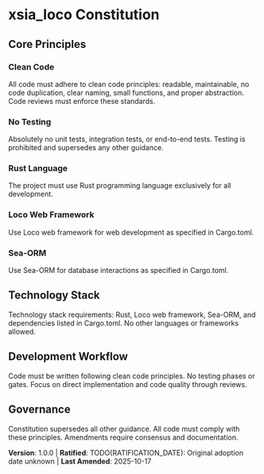 <!--
Sync Impact Report:
Version change: old → 1.0.0
List of modified principles: All principles redefined to align with user requirements (Clean Code, No Testing, Rust, Loco, Sea-ORM)
Added sections: Technology Stack, Development Workflow
Removed sections: None
Templates requiring updates: plan-template.md (Constitution Check updated to prohibit testing), spec-template.md (removed testing sections), tasks-template.md (removed all test tasks)
Follow-up TODOs: None
-->

# xsia_loco Constitution

## Core Principles

### Clean Code
All code must adhere to clean code principles: readable, maintainable, no code duplication, clear naming, small functions, and proper abstraction. Code reviews must enforce these standards.

### No Testing
Absolutely no unit tests, integration tests, or end-to-end tests. Testing is prohibited and supersedes any other guidance.

### Rust Language
The project must use Rust programming language exclusively for all development.

### Loco Web Framework
Use Loco web framework for web development as specified in Cargo.toml.

### Sea-ORM
Use Sea-ORM for database interactions as specified in Cargo.toml.

## Technology Stack

Technology stack requirements: Rust, Loco web framework, Sea-ORM, and dependencies listed in Cargo.toml. No other languages or frameworks allowed.

## Development Workflow

Code must be written following clean code principles. No testing phases or gates. Focus on direct implementation and code quality through reviews.

## Governance

Constitution supersedes all other guidance. All code must comply with these principles. Amendments require consensus and documentation.

**Version**: 1.0.0 | **Ratified**: TODO(RATIFICATION_DATE): Original adoption date unknown | **Last Amended**: 2025-10-17
